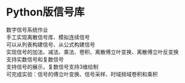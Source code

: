 # Python版信号库
数字信号系统作业  
手工实现离散信号库、模拟连续信号  
可以从列表构建信号、从公式构建信号  
实现信号的加法、减法、乘法、卷积、离散傅立叶变换、离散傅立叶反变换  
支持实数信号和复数信号  
支持信号的展示，复数信号支持3维绘制  
可完成实验：信号的傅立叶变换、信号采样、时域频域卷积和乘积
